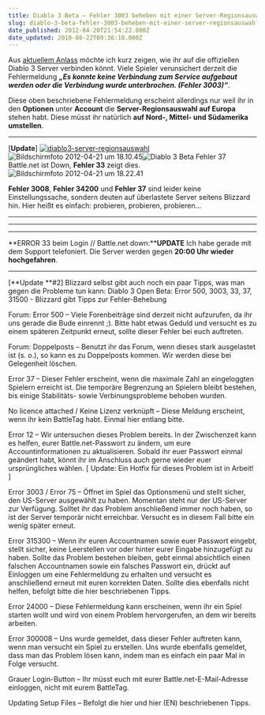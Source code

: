 ```yaml
---
title: Diablo 3 Beta – Fehler 3003 beheben mit einer Server-Regionsauswahl [UPDATE]
slug: diablo-3-beta-fehler-3003-beheben-mit-einer-server-regionsauswahl
date_published: 2012-04-20T21:54:22.000Z
date_updated: 2018-08-22T09:38:10.000Z
---
```


Aus [aktuellem Anlass](__GHOST_URL__/das-bose-ist-zuruck-erste-diablo-iii-beta-screenshots/) möchte ich kurz zeigen, wie ihr auf die offiziellen Diablo 3 Server verbinden könnt. Viele Spieler verunsichert derzeit die Fehlermeldung ***„Es konnte keine Verbindung zum Service aufgebaut werden oder die Verbindung wurde unterbrochen. (Fehler 3003)“***.

Diese oben beschriebene Fehlermeldung erscheint allerdings nur weil ihr in den **Optionen** unter **Account** die **Server-Regionsauswahl auf Europa** stehen habt. Diese müsst ihr natürlich **auf Nord-, Mittel- und Südamerika umstellen**.

---

[**Update**]
[![diablo3-server-regionsauswahl](//picdump.thafaker.de/2012/04/diablo3-server-regionsauswahl-580x367.jpg)](http://picdump.thafaker.de/2012/04/diablo3-server-regionsauswahl.jpg)![Bildschirmfoto 2012-04-21 um 18.10.45](//picdump.thafaker.de/2012/04/Bildschirmfoto-2012-04-21-um-18.10.45.png)![Diablo 3 Beta Fehler 37](//picdump.thafaker.de/2012/04/Bildschirmfoto-2012-04-21-um-18.19.02.png)
Battle.net ist Down, **Fehler 33** zeigt dies.
![Bildschirmfoto 2012-04-21 um 18.22.41](//picdump.thafaker.de/2012/04/Bildschirmfoto-2012-04-21-um-18.22.41.png)

**Fehler 3008**, **Fehler 34200** und **Fehler 37** sind leider keine Einstellungssache, sondern deuten auf überlastete Server seitens Blizzard hin. Hier heißt es einfach: probieren, probieren, probieren...

---
<!--
google_ad_client = "ca-pub-2423874063542870";
/* Codeinjection */
google_ad_slot = "2182041717";
google_ad_width = 468;
google_ad_height = 60;
//-->

---

---
**ERROR 33 beim Login // Battle.net down:****UPDATE** Ich habe gerade mit dem Support telefoniert. Die Server werden gegen **20:00 Uhr wieder hochgefahren**.

---

[**Update **#2] Blizzard selbst gibt auch noch ein paar Tipps, was man gegen die Probleme tun kann: Diablo 3 Open Beta: Error 500, 3003, 33, 37, 31500 - Blizzard gibt Tipps zur Fehler-Behebung

Forum: Error 500 – Viele Forenbeiträge sind derzeit nicht aufzurufen, da ihr uns gerade die Bude einrennt ;). Bitte habt etwas Geduld und versucht es zu einem späteren Zeitpunkt erneut, sollte dieser Fehler bei euch auftreten.

Forum: Doppelposts – Benutzt ihr das Forum, wenn dieses stark ausgelastet ist (s. o.), so kann es zu Doppelposts kommen. Wir werden diese bei Gelegenheit löschen.

Error 37 – Dieser Fehler erscheint, wenn die maximale Zahl an eingeloggten Spielern erreicht ist. Die temporäre Begrenzung an Spielern bleibt bestehen, bis einige Stabilitäts- sowie Verbinungsprobleme behoben wurden.

No licence attached / Keine Lizenz verknüpft – Diese Meldung erscheint, wenn ihr kein BattleTag habt. Einmal hier entlang bitte.

Error 12 – Wir untersuchen dieses Problem bereits. In der Zwischenzeit kann es helfen, eurer Battle.net-Passwort zu ändern, um eure Accountinformationen zu aktualisieren. Sobald ihr euer Passwort einmal geändert habt, könnt ihr im Anschluss auch gerne wieder euer ursprüngliches wählen. [ Update: Ein Hotfix für dieses Problem ist in Arbeit! ]

Error 3003 / Error 75 – Öffnet im Spiel das Optionsmenü und stellt sicher, den US-Server ausgewählt zu haben. Momentan steht nur der US-Server zur Verfügung. Solltet ihr das Problem anschließend immer noch haben, so ist der Server temporär nicht erreichbar. Versucht es in diesem Fall bitte ein wenig später erneut.

Error 315300 – Wenn ihr euren Accountnamen sowie euer Passwort eingebt, stellt sicher, keine Leerstellen vor oder hinter eurer Eingabe hinzugefügt zu haben. Sollte das Problem bestehen bleiben, gebt einmal absichtlich einen falschen Accountnamen sowie ein falsches Passwort ein, drückt auf Einloggen um eine Fehlermeldung zu erhalten und versucht es anschließend erneut mit euren korrekten Daten. Sollte dies ebenfalls nicht helfen, befolgt bitte die hier beschriebenen Tipps.

Error 24000 – Diese Fehlermeldung kann erscheinen, wenn ihr ein Spiel starten wollt und wird von einem Problem hervorgerufen, an dem wir bereits arbeiten.

Error 300008 – Uns wurde gemeldet, dass dieser Fehler auftreten kann, wenn man versucht ein Spiel zu erstellen. Uns wurde ebenfalls gemeldet, dass man das Problem lösen kann, indem man es einfach ein paar Mal in Folge versucht.

Grauer Login-Button – Ihr müsst euch mit eurer Battle.net-E-Mail-Adresse einloggen, nicht mit eurem BattleTag.

Updating Setup Files – Befolgt die hier und hier (EN) beschriebenen Tipps.
